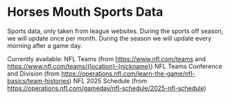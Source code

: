 # Horses Mouth Sports Data
Sports data, only taken from league websites.
During the sports off season, we will update once per month.
During the season we will update every morning after a game day.

Currently available:
NFL Teams (from https://www.nfl.com/teams and https://www.nfl.com/teams/{location}-{nickname})
NFL Teams Conference and Division (from https://operations.nfl.com/learn-the-game/nfl-basics/team-histories)
NFL 2025 Schedule (from https://operations.nfl.com/gameday/nfl-schedule/2025-nfl-schedule)
